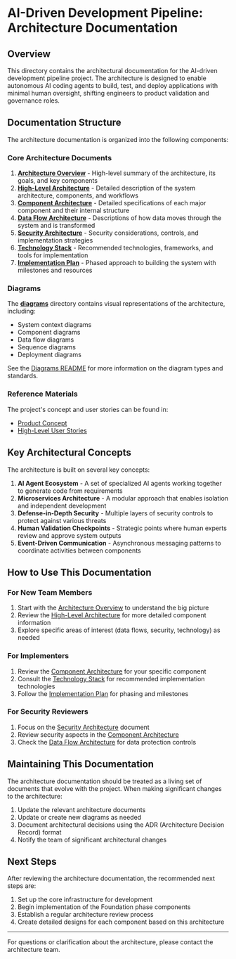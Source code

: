 # AI-Driven Development Pipeline: Architecture Documentation

## Overview

This directory contains the architectural documentation for the AI-driven development pipeline project. The architecture is designed to enable autonomous AI coding agents to build, test, and deploy applications with minimal human oversight, shifting engineers to product validation and governance roles.

## Documentation Structure

The architecture documentation is organized into the following components:

### Core Architecture Documents

1. [**Architecture Overview**](architecture_overview.md) - High-level summary of the architecture, its goals, and key components
2. [**High-Level Architecture**](high_level_architecture.md) - Detailed description of the system architecture, components, and workflows
3. [**Component Architecture**](component_architecture.md) - Detailed specifications of each major component and their internal structure
4. [**Data Flow Architecture**](data_flow_architecture.md) - Descriptions of how data moves through the system and is transformed
5. [**Security Architecture**](security_architecture.md) - Security considerations, controls, and implementation strategies
6. [**Technology Stack**](technology_stack.md) - Recommended technologies, frameworks, and tools for implementation
7. [**Implementation Plan**](implementation_plan.md) - Phased approach to building the system with milestones and resources

### Diagrams

The [**diagrams**](diagrams/) directory contains visual representations of the architecture, including:

- System context diagrams
- Component diagrams
- Data flow diagrams
- Sequence diagrams
- Deployment diagrams

See the [Diagrams README](diagrams/README.md) for more information on the diagram types and standards.

### Reference Materials

The project's concept and user stories can be found in:

- [Product Concept](../product/concept.md)
- [High-Level User Stories](../product/high_level_user_stories.md)

## Key Architectural Concepts

The architecture is built on several key concepts:

1. **AI Agent Ecosystem** - A set of specialized AI agents working together to generate code from requirements
2. **Microservices Architecture** - A modular approach that enables isolation and independent development
3. **Defense-in-Depth Security** - Multiple layers of security controls to protect against various threats
4. **Human Validation Checkpoints** - Strategic points where human experts review and approve system outputs
5. **Event-Driven Communication** - Asynchronous messaging patterns to coordinate activities between components

## How to Use This Documentation

### For New Team Members

1. Start with the [Architecture Overview](architecture_overview.md) to understand the big picture
2. Review the [High-Level Architecture](high_level_architecture.md) for more detailed component information
3. Explore specific areas of interest (data flows, security, technology) as needed

### For Implementers

1. Review the [Component Architecture](component_architecture.md) for your specific component
2. Consult the [Technology Stack](technology_stack.md) for recommended implementation technologies
3. Follow the [Implementation Plan](implementation_plan.md) for phasing and milestones

### For Security Reviewers

1. Focus on the [Security Architecture](security_architecture.md) document
2. Review security aspects in the [Component Architecture](component_architecture.md)
3. Check the [Data Flow Architecture](data_flow_architecture.md) for data protection controls

## Maintaining This Documentation

The architecture documentation should be treated as a living set of documents that evolve with the project. When making significant changes to the architecture:

1. Update the relevant architecture documents
2. Update or create new diagrams as needed
3. Document architectural decisions using the ADR (Architecture Decision Record) format
4. Notify the team of significant architectural changes

## Next Steps

After reviewing the architecture documentation, the recommended next steps are:

1. Set up the core infrastructure for development
2. Begin implementation of the Foundation phase components
3. Establish a regular architecture review process
4. Create detailed designs for each component based on this architecture

---

For questions or clarification about the architecture, please contact the architecture team. 